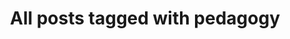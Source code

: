 ---
layout: tag
title: "All posts tagged with pedagogy"
permalink: /weblog/tags/pedagogy/
taxonomy: pedagogy
---